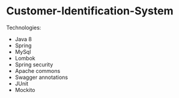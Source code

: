 # Customer-Identification-System

Technologies:

* Java 8
* Spring
* MySql
* Lombok
* Spring security
* Apache commons
* Swagger annotations
* JUnit
* Mockito
